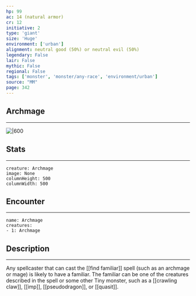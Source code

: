 ```yaml
---
hp: 99
ac: 14 (natural armor)
cr: 12
initiative: 2
type: 'giant'    
size: 'Huge'
environment: ['urban']
alignment: neutral good (50%) or neutral evil (50%)
legendary: False
lair: False
mythic: False
regional: False
tags: ['monster', 'monster/any-race', 'environment/urban']
source: "MM"
page: 342
---
```


## Archmage
---

![|600](D:/Program%20Files/5e.tools/img/bestiary/MM/Archmage.jpg)

## Stats
---

```statblock
creature: Archmage
image: None
columnHeight: 500
columnWidth: 500
```

## Encounter
---

```encounter-table
name: Archmage
creatures:
- 1: Archmage
```

## Description
---


Any spellcaster that can cast the [[find familiar]] spell (such as an archmage or mage) is likely to have a familiar. The familiar can be one of the creatures described in the spell or some other Tiny monster, such as a [[crawling claw]], [[imp]], [[pseudodragon]], or [[quasit]].




